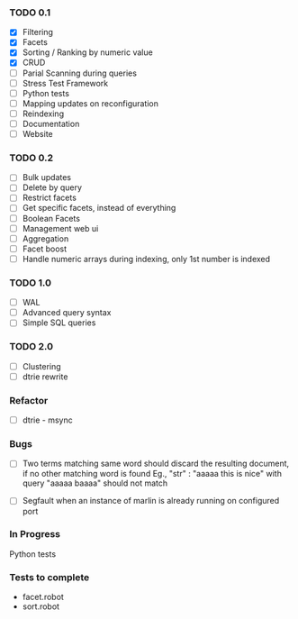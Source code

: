 ### TODO 0.1

- [x] Filtering
- [x] Facets
- [x] Sorting / Ranking by numeric value
- [x] CRUD
- [ ] Parial Scanning during queries
- [ ] Stress Test Framework
- [ ] Python tests
- [ ] Mapping updates on reconfiguration
- [ ] Reindexing
- [ ] Documentation
- [ ] Website

### TODO 0.2

- [ ] Bulk updates
- [ ] Delete by query
- [ ] Restrict facets
- [ ] Get specific facets, instead of everything
- [ ] Boolean Facets
- [ ] Management web ui
- [ ] Aggregation
- [ ] Facet boost
- [ ] Handle numeric arrays during indexing, only 1st number is indexed

### TODO 1.0

- [ ] WAL
- [ ] Advanced query syntax
- [ ] Simple SQL queries

### TODO 2.0

- [ ] Clustering
- [ ] dtrie rewrite

### Refactor

- [ ] dtrie - msync

### Bugs

- [ ] Two terms matching same word should discard the resulting document, if no other matching word is found
     Eg., "str" : "aaaaa this is nice" with query "aaaaa baaaa" should not match
- [ ] Segfault when an instance of marlin is already running on configured port


### In Progress

Python tests

### Tests to complete

- facet.robot
- sort.robot
